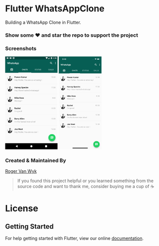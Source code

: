 # Flutter WhatsAppClone

Building a WhatsApp Clone in Flutter.

### Show some :heart: and star the repo to support the project

### Screenshots

<img src="ss1.png" height="300em" /> <img src="ss2.png" height="300em" />

### Created & Maintained By

[Roger Van Wyk](https://github.com/roger-devhub) 

> If you found this project helpful or you learned something from the source code and want to thank me, consider buying me a cup of :coffee:
>

# License

## Getting Started

For help getting started with Flutter, view our online
[documentation](https://flutter.io/).
